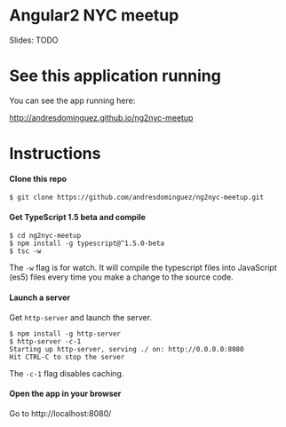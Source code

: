 # Angular2 NYC meetup

Slides: TODO

# See this application running

You can see the app running here:

http://andresdominguez.github.io/ng2nyc-meetup

# Instructions

#### Clone this repo

```shell
$ git clone https://github.com/andresdominguez/ng2nyc-meetup.git
```

#### Get TypeScript 1.5 beta and compile

```shell
$ cd ng2nyc-meetup
$ npm install -g typescript@^1.5.0-beta
$ tsc -w
```

The `-w` flag is for watch. It will compile the typescript files into
JavaScript (es5) files every time you make a change to the source
code.

#### Launch a server

Get `http-server` and launch the server.

```shell
$ npm install -g http-server
$ http-server -c-1
Starting up http-server, serving ./ on: http://0.0.0.0:8080
Hit CTRL-C to stop the server
```

The `-c-1` flag disables caching.

#### Open the app in your browser

Go to http://localhost:8080/
